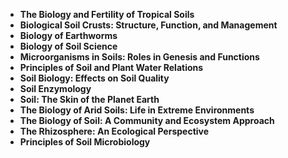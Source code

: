 <ul>
 <li><b><a target="_blank" href="https://github.com/manjunath5496/Soil-Biology-Books/blob/master/sbo(1).pdf" style="text-decoration:none;">The Biology and Fertility of Tropical Soils</a></b></li>
  
<li><b><a target="_blank" href="https://github.com/manjunath5496/Soil-Biology-Books/blob/master/sbo(2).pdf" style="text-decoration:none;">Biological Soil Crusts: Structure, Function, and Management</a></b></li>  
  
<li><b><a target="_blank" href="https://github.com/manjunath5496/Soil-Biology-Books/blob/master/sbo(3).pdf" style="text-decoration:none;">Biology of Earthworms</a></b></li>

 
<li><b><a target="_blank" href="https://github.com/manjunath5496/Soil-Biology-Books/blob/master/sbo(4).pdf" style="text-decoration:none;">Biology of Soil Science</a></b></li>
                               
  <li><b><a target="_blank" href="https://github.com/manjunath5496/Soil-Biology-Books/blob/master/sbo(5).pdf" style="text-decoration:none;">Microorganisms in Soils: Roles in Genesis and Functions </a></b></li>   

 <li><b><a target="_blank" href="https://github.com/manjunath5496/Soil-Biology-Books/blob/master/sbo(6).pdf" style="text-decoration:none;">Principles of Soil and Plant Water Relations</a></b></li>
                <li><b><a target="_blank" href="https://github.com/manjunath5496/Soil-Biology-Books/blob/master/sbo(7).pdf" style="text-decoration:none;">Soil Biology: Effects on Soil Quality</a></b></li>  
         <li><b><a target="_blank" href="https://github.com/manjunath5496/Soil-Biology-Books/blob/master/sbo(8).pdf" style="text-decoration:none;">Soil Enzymology </a></b></li>                 
  <li><b><a target="_blank" href="https://github.com/manjunath5496/Soil-Biology-Books/blob/master/sbo(9).pdf" style="text-decoration:none;">Soil: The Skin of the Planet Earth</a></b></li>   

 <li><b><a target="_blank" href="https://github.com/manjunath5496/Soil-Biology-Books/blob/master/sbo(10).pdf" style="text-decoration:none;">The Biology of Arid Soils: Life in Extreme Environments</a></b></li>

<li><b><a target="_blank" href="https://github.com/manjunath5496/Soil-Biology-Books/blob/master/sbo(11).pdf" style="text-decoration:none;">The Biology of Soil: A Community and Ecosystem Approach</a></b></li>                 
  <li><b><a target="_blank" href="https://github.com/manjunath5496/Soil-Biology-Books/blob/master/sbo(12).pdf" style="text-decoration:none;">The Rhizosphere: An Ecological Perspective</a></b></li>   

 <li><b><a target="_blank" href="https://github.com/manjunath5496/Soil-Biology-Books/blob/master/sbo(13).pdf" style="text-decoration:none;">Principles of Soil Microbiology  </a></b></li>

 
</ul>
